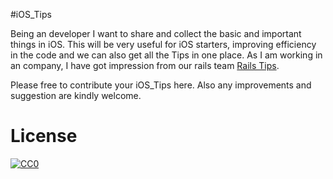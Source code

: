 #iOS_Tips

Being an developer I want to share and collect the basic and important things in iOS. This will be very useful for iOS starters, improving efficiency in the code and we can also get all the Tips in one place. As I am working in an company, I have got impression from our rails team [Rails Tips](https://github.com/logeshmallow/rails_tips).

Please free to contribute your iOS_Tips here. Also any improvements and suggestion are kindly welcome.

# License
<p xmlns:dct="http://purl.org/dc/terms/" xmlns:vcard="http://www.w3.org/2001/vcard-rdf/3.0#">
  <a rel="license"
     href="http://creativecommons.org/publicdomain/zero/1.0/">
    <img src="http://i.creativecommons.org/p/zero/1.0/88x31.png" style="border-style: none;" alt="CC0" />
  </a>
  <br />
